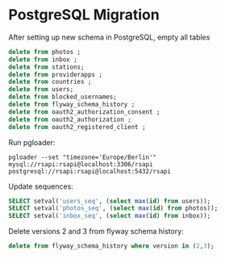 # PostgreSQL Migration

After setting up new schema in PostgreSQL, empty all tables

```sql
delete from photos ;
delete from inbox ;
delete from stations;
delete from providerapps ;
delete from countries ;
delete from users;
delete from blocked_usernames;
delete from flyway_schema_history ;
delete from oauth2_authorization_consent ;
delete from oauth2_authorization ;
delete from oauth2_registered_client ;
```

Run pgloader:

```shell
pgloader --set "timezone='Europe/Berlin'" mysql://rsapi:rsapi@localhost:3306/rsapi postgresql://rsapi:rsapi@localhost:5432/rsapi
```

Update sequences:

```sql
SELECT setval('users_seq', (select max(id) from users));
SELECT setval('photos_seq', (select max(id) from photos));
SELECT setval('inbox_seq', (select max(id) from inbox));
```

Delete versions 2 and 3 from flyway schema history:

```sql
delete from flyway_schema_history where version in (2,3);
```
